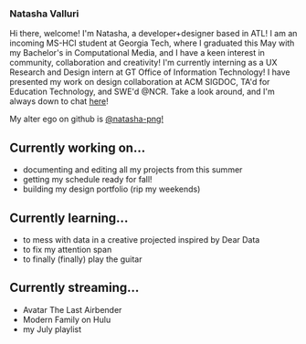 ### Natasha Valluri

<!--
[![Linkedin Badge](https://img.shields.io/badge/-[linkedin]-blue?style=flat&logo=Linkedin&logoColor=white&link=[linkedin-link])](https://www.linkedin.com/in/[linkedin]/)
[![Medium Badge](https://img.shields.io/badge/-@[medium]-000000?style=flat&labelColor=000000&logo=Medium&link=https://medium.com/@[medium])](https://medium.com/@[medium])
[![Website Badge](https://img.shields.io/badge/-[website]-47CCCC?style=flat&logo=Google-Chrome&logoColor=white&link=[website-link])](https://[website])
[![Twitter Badge](https://img.shields.io/badge/-@[twitter]-1ca0f1?style=flat&labelColor=1ca0f1&logo=twitter&logoColor=white&link=https://twitter.com/_[twitter])](https://twitter.com/_[twitter])
[![Instagram Badge](https://img.shields.io/badge/-@[instagram]-purple?style=flat&logo=instagram&logoColor=white&link=https://instagram.com/_[instagram]/)](https://instagram.com/_[instagram])
[![Gmail Badge](https://img.shields.io/badge/-[email]-c14438?style=flat&logo=Gmail&logoColor=white&link=mailto:[email])](mailto:[email]) -->

Hi there, welcome! I'm Natasha, a developer+designer based in ATL! I am an incoming MS-HCI student at Georgia Tech, where I graduated this May with my Bachelor's in Computational Media, and I have a keen interest in community, collaboration and creativity! I'm currently interning as a UX Research and Design intern at GT Office of Information Technology! I have presented my work on design collaboration at ACM SIGDOC, TA'd for Education Technology, and SWE'd @NCR. Take a look around, and I'm always down to chat [here](https://www.linkedin.com/in/natashavalluri/)!

My alter ego on github is [@natasha-png!](https://www.github.com/natasha-png)

## Currently working on...
- documenting and editing all my projects from this summer
- getting my schedule ready for fall!
- building my design portfolio (rip my weekends)
  

## Currently learning...
- to mess with data in a creative projected inspired by Dear Data
- to fix my attention span
- to finally (finally) play the guitar

## Currently streaming...
- Avatar The Last Airbender
- Modern Family on Hulu
- my July playlist
<!--
**natasha-png/natasha-png** is a ✨ _special_ ✨ repository because its `README.md` (this file) appears on your GitHub profile.

Here are some ideas to get you started:

- 🔭 I’m currently working on ...
- 🌱 I’m currently learning ...
- 👯 I’m looking to collaborate on ...
- 🤔 I’m looking for help with ...
- 💬 Ask me about ...
- 📫 How to reach me: ...
- 😄 Pronouns: ...
- ⚡ Fun fact: ...
-->